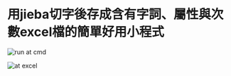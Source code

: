 # 用jieba切字後存成含有字詞、屬性與次數excel檔的簡單好用小程式

![run at cmd](https://imgur.com/a/0pd5rBQ)

![at excel](https://imgur.com/a/FoiVNRb)
